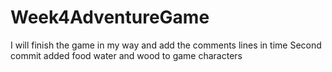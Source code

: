 ﻿# Week4AdventureGame
 I will finish the game in my way and add the comments lines in time
Second commit added food water and wood to game characters